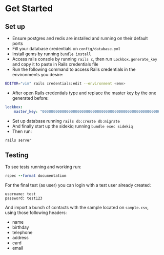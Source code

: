 # Get Started

## Set up
- Ensure postgres and redis are installed and running on their default ports
- Fill your database credentials on `config/database.yml`
- Install gems by running `bundle install`
- Access rails console by running `rails c`, then run `Lockbox.generate_key` and copy it to paste in Rails credentials file
- Run the following command to access Rails credentials in the environments you desire:
```sh
EDITOR="vim" rails credentials:edit --environment <env>
```
- After open Rails credentials type and replace the master key by the one generated before:
```yml
lockbox:
    master_key: "0000000000000000000000000000000000000000000000000000000000000000"
```
- Set up database running `rails db:create db:migrate`
- And finally start up the sidekiq running `bundle exec sidekiq`
- Then run:
```
rails server
```

## Testing
To see tests running and working run:
```ruby
rspec --format documentation
```

For the final test (as user) you can login with a test user already created:
```
username: test
password: test123
```

And import a bunch of contacts with the sample located on `sample.csv`, using those following headers:
- name
- birthday
- telephone
- address
- card
- email
